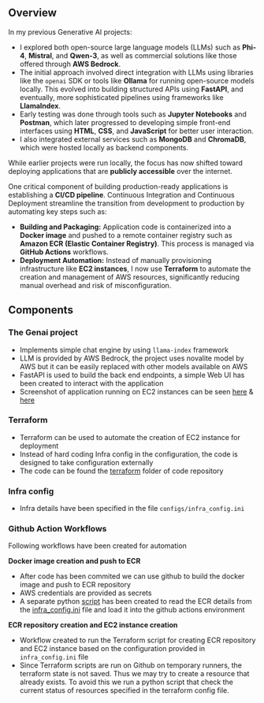 ## Overview

In my previous Generative AI projects:

* I explored both open-source large language models (LLMs) such as **Phi-4**, **Mistral**, and **Qwen-3**, as well as commercial solutions like those offered through **AWS Bedrock**.
* The initial approach involved direct integration with LLMs using libraries like the `openai` SDK or tools like **Ollama** for running open-source models locally. This evolved into building structured APIs using **FastAPI**, and eventually, more sophisticated pipelines using frameworks like **LlamaIndex**.
* Early testing was done through tools such as **Jupyter Notebooks** and **Postman**, which later progressed to developing simple front-end interfaces using **HTML**, **CSS**, and **JavaScript** for better user interaction.
* I also integrated external services such as **MongoDB** and **ChromaDB**, which were hosted locally as backend components.

While earlier projects were run locally, the focus has now shifted toward deploying applications that are **publicly accessible** over the internet.

One critical component of building production-ready applications is establishing a **CI/CD pipeline**. Continuous Integration and Continuous Deployment streamline the transition from development to production by automating key steps such as:

* **Building and Packaging:** Application code is containerized into a **Docker image** and pushed to a remote container registry such as **Amazon ECR (Elastic Container Registry)**. This process is managed via **GitHub Actions** workflows.
* **Deployment Automation:** Instead of manually provisioning infrastructure like **EC2 instances**, I now use **Terraform** to automate the creation and management of AWS resources, significantly reducing manual overhead and risk of misconfiguration.

## Components

### The Genai project
- Implements simple chat engine by using `llama-index` framework
- LLM is provided by AWS Bedrock, the project uses novalite model by AWS but it can be easily replaced with other models available on AWS 
- FastAPI is used to build the back end endpoints, a simple Web UI has been created to interact with the application
- Screenshot of application running on EC2 instances can be seen [here](/docs/ui%20screenshot.jpg) & [here](/docs/chat%20engine%20screenshot.jpg) 

### Terraform
- Terraform can be used to automate the creation of EC2 instance for deployment
- Instead of hard coding Infra config in the configuration, the code is designed to take configuration externally
- The code can be found the [terraform](/terraform/) folder of code repository

### Infra config 
- Infra details have been specified in the file `configs/infra_config.ini`

### Github Action Workflows
Following workflows have been created for automation

**Docker image creation and push to ECR** 
- After code has been commited we can use github to build the docker image and push to ECR repository
- AWS credentials are provided as secrets
- A separate python [script](/configs/load_config.py) has been created to read the ECR details from the [infra_config.ini](/configs/infra_config.ini) file and load it into the github actions environment

**ECR repository creation and EC2 instance creation**
- Workflow created to run the Terraform script for creating ECR repository and EC2 instance based on the configuration provided in `infra_config.ini` file
- Since Terraform scripts are run on Github on temporary runners, the terraform state is not saved. Thus we may try to create a resource that already exists. To avoid this we run a python script that check the current status of resources specified in the terraform config file. 

